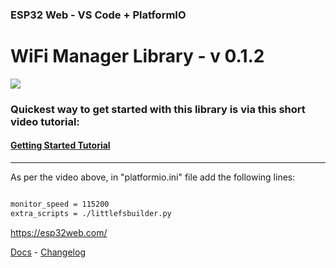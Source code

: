 ### ESP32 Web - VS Code + PlatformIO
# WiFi Manager Library - v 0.1.2

<img src="../github/Repository-Banner-VSCode+PlatformIO.png">

### Quickest way to get started with this library is via this short video tutorial:
#### [Getting Started Tutorial](https://youtu.be/lcbPMxtgacM)

---
As per the video above, in "platformio.ini" file add the following lines:

```bash

monitor_speed = 115200
extra_scripts = ./littlefsbuilder.py

```

https://esp32web.com/

[Docs](https://esp32web.com/docs) -
[Changelog](https://esp32web.com/changelog)
